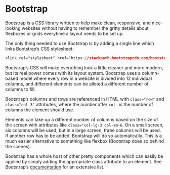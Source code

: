 # Bootstrap

[Bootstrap](https://getbootstrap.com/) is a CSS library written to help make clean, responsive, and nice-looking websites without having to remember the gritty details about flexboxes or grids everytime a layout needs to be set up.

The only thing needed to use Bootstrap is by adding a single line which links Bootstrap’s CSS stylesheet:

```css
<link rel="stylesheet" href="https://stackpath.bootstrapcdn.com/bootstrap/4.4.1/css/bootstrap.min.css" integrity="sha384-Vkoo8x4CGsO3+Hhxv8T/Q5PaXtkKtu6ug5TOeNV6gBiFeWPGFN9MuhOf23Q9Ifjh" crossorigin="anonymous">
```

Bootstrap’s CSS will make everything look a little cleaner and more modern, but its real power comes with its layout system. Bootstrap uses a column-based model where every row in a website is divided into 12 individual columns, and different elements can be alloted a different number of columns to fill.

Bootstrap’s columns and rows are referenced in HTML with `class="row"` and `class="col-3"` attributes, where the number after `col-` is the number of columns the element should use.

Elements can take up a different number of columns based on the size of the screen with attributes like `class="col-lg-3 col-sm-6`. On a small screen, six columns will be used, but in a large screen, three columns will be used. If another row has to be added, Bootstrap will do so automatically. This is a much easier alternative to something like flexbox (Bootstrap does so behind the scenes).

Bootstrap has a whole host of other pretty components which can easily be applied by simply adding the appropriate class attribute to an element. See Bootstrap’s [documentation](https://getbootstrap.com/docs/4.4/components/alerts/) for an extensive list.
